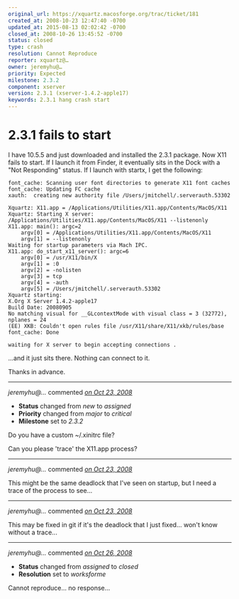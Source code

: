 ```yaml
---
original_url: https://xquartz.macosforge.org/trac/ticket/181
created_at: 2008-10-23 12:47:40 -0700
updated_at: 2015-08-13 02:02:42 -0700
closed_at: 2008-10-26 13:45:52 -0700
status: closed
type: crash
resolution: Cannot Reproduce
reporter: xquartz@…
owner: jeremyhu@…
priority: Expected
milestone: 2.3.2
component: xserver
version: 2.3.1 (xserver-1.4.2-apple17)
keywords: 2.3.1 hang crash start
---
```


2.3.1 fails to start
====================


I have 10.5.5 and just downloaded and installed the 2.3.1 package. Now X11 fails to start. If I launch it from Finder, it eventually sits in the Dock with a "Not Responding" status. If I launch with startx, I get the following:

    font_cache: Scanning user font directories to generate X11 font caches
    font_cache: Updating FC cache
    xauth:  creating new authority file /Users/jmitchell/.serverauth.53302

    Xquartz: X11.app = /Applications/Utilities/X11.app/Contents/MacOS/X11
    Xquartz: Starting X server: /Applications/Utilities/X11.app/Contents/MacOS/X11 --listenonly
    X11.app: main(): argc=2
        argv[0] = /Applications/Utilities/X11.app/Contents/MacOS/X11
        argv[1] = --listenonly
    Waiting for startup parameters via Mach IPC.
    X11.app: do_start_x11_server(): argc=6
        argv[0] = /usr/X11/bin/X
        argv[1] = :0
        argv[2] = -nolisten
        argv[3] = tcp
        argv[4] = -auth
        argv[5] = /Users/jmitchell/.serverauth.53302
    Xquartz starting:
    X.Org X Server 1.4.2-apple17
    Build Date: 20080905
    No matching visual for __GLcontextMode with visual class = 3 (32772), nplanes = 24
    (EE) XKB: Couldn't open rules file /usr/X11/share/X11/xkb/rules/base
    font_cache: Done

    waiting for X server to begin accepting connections .

...and it just sits there. Nothing can connect to it.

Thanks in advance.



---

*jeremyhu@…* commented *[on Oct 23, 2008](https://xquartz.macosforge.org/trac/ticket/181#comment:1 "October 23, 2008 at 1:36 PM PDT")*

-   **Status** changed from *new* to *assigned*
-   **Priority** changed from *major* to *critical*
-   **Milestone** set to *2.3.2*

Do you have a custom ~/.xinitrc file?

Can you please 'trace' the X11.app process?



---

*jeremyhu@…* commented *[on Oct 23, 2008](https://xquartz.macosforge.org/trac/ticket/181#comment:2 "October 23, 2008 at 4:43 PM PDT")*

This might be the same deadlock that I've seen on startup, but I need a trace of the process to see...



---

*jeremyhu@…* commented *[on Oct 23, 2008](https://xquartz.macosforge.org/trac/ticket/181#comment:3 "October 23, 2008 at 5:33 PM PDT")*

This may be fixed in git if it's the deadlock that I just fixed... won't know without a trace...



---

*jeremyhu@…* commented *[on Oct 26, 2008](https://xquartz.macosforge.org/trac/ticket/181#comment:4 "October 26, 2008 at 1:45 PM PDT")*

-   **Status** changed from *assigned* to *closed*
-   **Resolution** set to *worksforme*

Cannot reproduce... no response...



